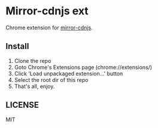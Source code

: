 # Mirror-cdnjs ext
Chrome extension for [mirror-cdnjs](http://cdnjs.upyun.com).

## Install 
1. Clone the repo
2. Goto Chrome's Extensions page (chrome://extensions/)
3. Click 'Load unpackaged extension...' button
4. Select the root dir of this repo
5. That's all, enjoy.

## LICENSE
MIT
